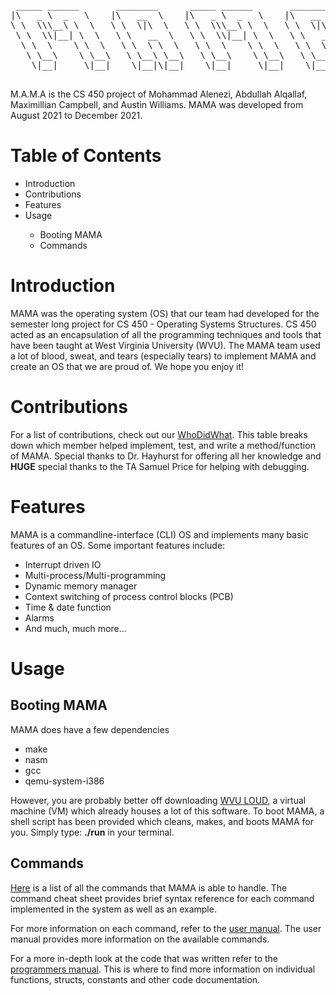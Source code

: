 <!DOCTYPE html>
<html lang="en">
  <head>
    <pre>
 _____ ______       ________      _____ ______       ________     
|\   _ \  _   \    |\   __  \    |\   _ \  _   \    |\   __  \    
\ \  \\\__\ \  \   \ \  \|\  \   \ \  \\\__\ \  \   \ \  \|\  \   
 \ \  \\|__| \  \   \ \   __  \   \ \  \\|__| \  \   \ \   __  \  
  \ \  \    \ \  \   \ \  \ \  \   \ \  \    \ \  \   \ \  \ \  \ 
   \ \__\    \ \__\   \ \__\ \__\   \ \__\    \ \__\   \ \__\ \__\
    \|__|     \|__|    \|__|\|__|    \|__|     \|__|    \|__|\|__|
    </pre>
    <p>M.A.M.A is the CS 450 project of Mohammad Alenezi, Abdullah Alqallaf, Maximillian Campbell, and Austin Williams. MAMA was developed from August 2021 to December 2021.</p>
    <h1>Table of Contents</h1>
    <ul>
      <li>Introduction</li>
      <li>Contributions</li>
      <li>Features</li>
      <li>Usage</li>
      <ul>
        <li>Booting MAMA</li>
        <li>Commands</li>
      </ul>
    </ul>
  </head>
  
  <body>
    <h1>Introduction</h1>
    <p>MAMA was the operating system (OS) that our team had developed for the semester long project for CS 450 - Operating Systems Structures. CS 450 acted as an encapsulation of all the programming techniques and tools that have been taught at West Virginia University (WVU). The MAMA team used a lot of blood, sweat, and tears (especially tears) to implement MAMA and create an OS that we are proud of. We hope you enjoy it!</p>
    <h1>Contributions</h1>
    <p>For a list of contributions, check out our <a href="WhoDidWhat.md">WhoDidWhat</a>. This table breaks down which member helped implement, test, and write a method/function of MAMA. Special thanks to Dr. Hayhurst for offering all her knowledge and <b>HUGE</b> special thanks to the TA Samuel Price for helping with debugging.</p>
    <h1>Features</h1>
    <p>MAMA is a commandline-interface (CLI) OS and implements many basic features of an OS. Some important features include:</p>
    <ul>
      <li>Interrupt driven IO</li>
      <li>Multi-process/Multi-programming</li>
      <li>Dynamic memory manager</li>
      <li>Context switching of process control blocks (PCB)</li>
      <li>Time & date function</li>
      <li>Alarms</li>
      <li>And much, much more...</li>
    </ul>
    <h1>Usage</h1>
    <h2>Booting MAMA</h2>
    <p>MAMA does have a few dependencies</p>
    <ul>
      <li>make</li>
      <li>nasm</li>
      <li>gcc</li>
      <li>qemu-system-i386</li>
    </ul>
    <p>However, you are probably better off downloading <a href="https://lcseesystems.wvu.edu/services/loud">WVU LOUD</a>, a virtual machine (VM) which already houses a lot of this software. To boot MAMA, a shell script has been provided which cleans, makes, and boots MAMA for you. Simply type: <b>./run</b> in your terminal.</p>
    <h2>Commands</h2>
    <p><a href="docs/command_cheat_sheet.md">Here</a> is a list of all the commands that MAMA is able to handle. The command cheat sheet provides brief syntax reference for each command implemented in the system as well as an example.</p>
    <p>For more information on each command, refer to the <a href="docs/MAMA User Manual.pdf">user manual</a>. The user manual provides more information on the available commands.</p>
    <p>For a more in-depth look at the code that was written refer to the <a href="docs/MAMA.pdf">programmers manual</a>. This is where to find more information on individual functions, structs, constants and other code documentation.</p>
  </body>
</html>
